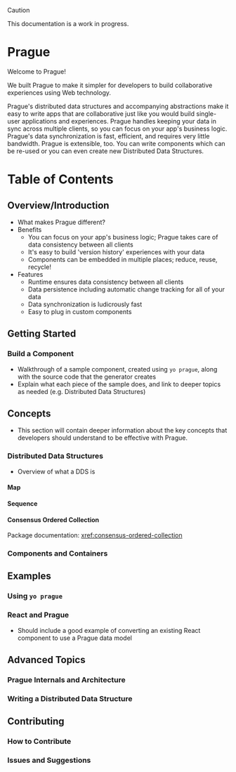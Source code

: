 > [!CAUTION]
> This documentation is a work in progress.

# Prague

Welcome to Prague!

We built Prague to make it simpler for developers to build collaborative experiences using Web technology.

Prague's distributed data structures and accompanying abstractions make it easy to write apps that are collaborative just like you would build single-user applications and experiences. Prague handles keeping your data in sync across multiple clients, so you can focus on your app's business logic. Prague's data synchronization is fast, efficient, and requires very little bandwidth. Prague is extensible, too. You can write components which can be re-used or you can even create new Distributed Data Structures.

# Table of Contents

## Overview/Introduction

* What makes Prague different?
* Benefits
    * You can focus on your app's business logic; Prague takes care of data consistency between all clients
    * It's easy to build 'version history' experiences with your data
    * Components can be embedded in multiple places; reduce, reuse, recycle!
* Features
    * Runtime ensures data consistency between all clients
    * Data persistence including automatic change tracking for all of your data
    * Data synchronization is ludicrously fast
    * Easy to plug in custom components


## Getting Started

### Build a Component

* Walkthrough of a sample component, created using `yo prague`, along with the source code that the generator creates
* Explain what each piece of the sample does, and link to deeper topics as needed (e.g. Distributed Data Structures)

## Concepts

* This section will contain deeper information about the key concepts that developers should understand to be effective with Prague.

### Distributed Data Structures

* Overview of what a DDS is

#### Map

#### Sequence

#### Consensus Ordered Collection

Package documentation: <xref:consensus-ordered-collection>

### Components and Containers

## Examples

### Using `yo prague`

### React and Prague

* Should include a good example of converting an existing React component to use a Prague data model

## Advanced Topics

### Prague Internals and Architecture

### Writing a Distributed Data Structure

## Contributing

### How to Contribute

### Issues and Suggestions
